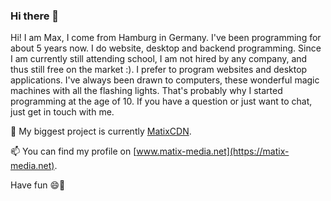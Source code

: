 ### Hi there 👋
Hi! I am Max, I come from Hamburg in Germany. I've been programming for about 5 years now. I do website, desktop and backend programming. Since I am currently still attending school, I am not hired by any company, and thus still free on the market :). I prefer to program websites and desktop applications. I've always been drawn to computers, these wonderful magic machines with all the flashing lights. That's probably why I started programming at the age of 10. If you have a question or just want to chat, just get in touch with me.

🔭 My biggest project is currently [MatixCDN](https://cdn.matix-media.net).

📫 You can find my profile on [www.matix-media.net](https://matix-media.net).

Have fun 😄🥳
